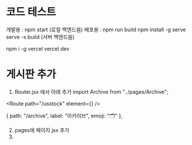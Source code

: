 # 코드 테스트
개발용 : npm start (로컬 백엔드씀)
배포용 : npm run build 
        npm install -g serve
        serve -s build
(서버 백엔드씀)

npm i -g vercel
vercel dev

# 게시판 추가
1. Router.jsx 에서 아래 추가
import Archive from "../pages/Archive";

<Route path="/usstock" element={<UsStock />} />

{ path: "/archive", label: "아카이브", emoji: "🗂️" },

2. pages에 페이지 jsx 추가
3. 
